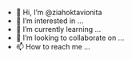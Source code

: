 - 👋 Hi, I’m @ziahoktavionita
- 👀 I’m interested in ...
- 🌱 I’m currently learning ...
- 💞️ I’m looking to collaborate on ...
- 📫 How to reach me ...

<!---
ziahoktavionita/ziahoktavionita is a ✨ special ✨ repository because its `README.md` (this file) appears on your GitHub profile.
You can click the Preview link to take a look at your changes.
--->
